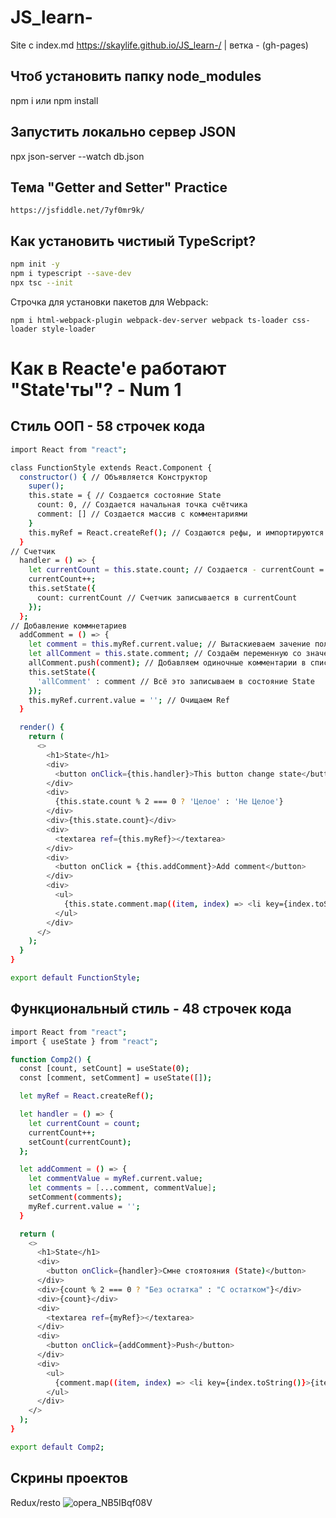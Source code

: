 # JS_learn-
Site с index.md https://skaylife.github.io/JS_learn-/ | ветка - (gh-pages)

## Чтоб установить папку node_modules 
npm i или npm install 

## Запустить локально сервер JSON 
npx json-server --watch db.json

## Тема "Getter and Setter" Practice 
`https://jsfiddle.net/7yf0mr9k/`

## Как установить чистиый TypeScript?
```sh
npm init -y
npm i typescript --save-dev
npx tsc --init
```
Строчка для установки пакетов для Webpack:

`npm i html-webpack-plugin webpack-dev-server webpack ts-loader css-loader style-loader`

# Как в Reacte'e работают "State'ты"? - Num 1

## Стиль ООП - 58 строчек кода
```sh
import React from "react";

class FunctionStyle extends React.Component {
  constructor() { // Объявляется Конструктор
    super();
    this.state = { // Создается состояние State
      count: 0, // Создается начальная точка счётчика
      comment: [] // Создается массив с комментариями
    }
    this.myRef = React.createRef(); // Создаются рефы, и импортируются из React
  }
// Счетчик
  handler = () => {
    let currentCount = this.state.count; // Создается - currentCount = для записис State, так как стайт менять нельзя, его можно только читать 
    currentCount++; 
    this.setState({
      count: currentCount // Счетчик записывается в currentCount
    });
  };
// Добавление коммнетариев 
  addComment = () => {
    let comment = this.myRef.current.value; // Вытаскиеваем зачение поля из comment
    let allComment = this.state.comment; // Создаём переменную со значениясм комментариев
    allComment.push(comment); // Добавляем одиночные комментарии в список комментариев 
    this.setState({
      'allComment' : comment // Всё это записываем в состояние State
    });
    this.myRef.current.value = ''; // Очищаем Ref
  }

  render() {
    return (
      <>
        <h1>State</h1>
        <div>
          <button onClick={this.handler}>This button change state</button>
        </div>
        <div>
          {this.state.count % 2 === 0 ? 'Целое' : 'Не Целое'}
        </div>
        <div>{this.state.count}</div>
        <div>
          <textarea ref={this.myRef}></textarea>
        </div>
        <div>
          <button onClick = {this.addComment}>Add comment</button>
        </div>
        <div>
          <ul>
            {this.state.comment.map((item, index) => <li key={index.toString()}>{item}</li>)}
          </ul>
        </div>
      </>
    );
  }
}

export default FunctionStyle;

```

## Функциональный стиль - 48 строчек кода 
```sh
import React from "react";
import { useState } from "react";

function Comp2() {
  const [count, setCount] = useState(0);
  const [comment, setComment] = useState([]);

  let myRef = React.createRef();

  let handler = () => {
    let currentCount = count;
    currentCount++;
    setCount(currentCount);
  };

  let addComment = () => {
    let commentValue = myRef.current.value;
    let comments = [...comment, commentValue];
    setComment(comments);
    myRef.current.value = '';
  }

  return (
    <>
      <h1>State</h1>
      <div>
        <button onClick={handler}>Смне стоятояния (State)</button>
      </div>
      <div>{count % 2 === 0 ? "Без остатка" : "С остатком"}</div>
      <div>{count}</div>
      <div>
        <textarea ref={myRef}></textarea>
      </div>
      <div>
        <button onClick={addComment}>Push</button>
      </div>
      <div>
        <ul>
          {comment.map((item, index) => <li key={index.toString()}>{item}</li>)}
        </ul>
      </div>
    </>
  );
}

export default Comp2;
```

## Скрины проектов
Redux/resto
![opera_NB5IBqf08V](https://user-images.githubusercontent.com/48244659/127815920-bb4e9f26-2214-4110-b2d1-8d2217d4b1b4.jpg)

